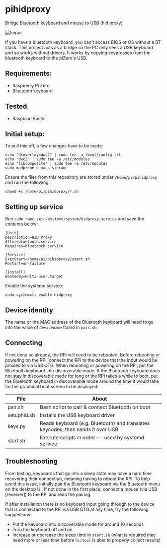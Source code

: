 # pihidproxy
Bridge Bluetooth keyboard and mouse to USB (hid proxy)

![Imgur](https://i.imgur.com/cpGkjXw.png)

If you have a bluetooth keyboard, you can't access BIOS or OS without a BT stack.
This project acts as a bridge so the PC only sees a USB keyboard and so works without drivers.
It works by copying keypresses from the bluetooth keyboard to the piZero's USB.

## Requirements:

- Raspberry Pi Zero
- Bluetooth keyboard

## Tested

- Raspbian Buster

## Initial setup:

To pull this off, a few changes have to be made:

    echo "dtoverlay=dwc2" | sudo tee -a /boot/config.txt
    echo "dwc2" | sudo tee -a /etc/modules
    echo "libcomposite" | sudo tee -a /etc/modules
    sudo modprobe g_mass_storage

Ensure the files from this repository are stored under `/home/pi/pihidproxy` and run the following:

    chmod +x /home/pi/pihidproxy/*.sh

## Setting up service

Run `sudo nano /etc/systemd/system/hidproxy.service` and save the contents below:

    [Unit]
    Description=HID Proxy
    After=bluetooth.service
    Requires=bluetooth.service

    [Service]
    ExecStart=/home/pi/pihidproxy/start.sh
    Restart=on-failure
    
    [Install]
    WantedBy=multi-user.target

Enable the systemd service:

    sudo systemctl enable hidproxy

## Device identity

The name or the MAC address of the Bluetooth keyboard will need to go into the value of `devicename` found in `pair.sh`.

## Connecting

If not done so already, the RPi will need to be rebooted.
Before rebooting or powering on the RPi, connect the RPi to the device that the input would be proxied to via USB OTG.
When rebooting or powering on the RPi, put the Bluetooth keyboard into discoverable mode. If the Bluetooth keyboard does not stay in discoverable mode for long or the RPi takes a while to boot, put the Bluetooth keyboard in discoverable mode around the time it would take for the graphical boot screen to be displayed.


| File        | About                                                                           |
| ----------- | ------------------------------------------------------------------------------- |
| pair.sh     | Bash script to pair & connect Bluetooth on boot                                 |
| setuphid.sh | Installs the USB keyboard driver                                                |
| keys.py     | Reads keyboard (e.g. Bluetooth) and translates keycodes, then sends it over USB |
| start.sh    | Execute scripts in order -- used by systemd service                             |

## Troubleshooting

From testing, keyboards that go into a sleep state may have a hard time recovering their connection, meaning having to reboot the RPi.
To help avoid this issue, initially pair the Bluetooth keyboard via the Bluetooth menu on the desktop UI. If not done in the first place, connect a mouse (via USB [receiver]) to the RPi and redo the pairing.

If after installation there is no keyboard input going through to the device that is connected to the RPi via USB OTG at any time, try the following suggestions:
-  Put the keyboard into discoverable mode for around 10 seconds
-  Turn the keyboard off and on
-  Increase or decrease the sleep time in `start.sh` (what is required may need more or less time before `hcitool` is able to properly collect results)
